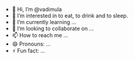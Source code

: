 - 👋 Hi, I’m @vadimula
- 👀 I’m interested in to eat, to drink and to sleep.
- 🌱 I’m currently learning ...
- 💞️ I’m looking to collaborate on ...
- 📫 How to reach me ...
- 😄 Pronouns: ...
- ⚡ Fun fact: ...

<!---
vadimula/vadimula is a ✨ special ✨ repository because its `README.md` (this file) appears on your GitHub profile.
You can click the Preview link to take a look at your changes.
--->
